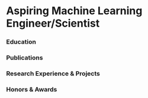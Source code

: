 # Aspiring Machine Learning Engineer/Scientist 

### Education

### Publications

### Research Experience & Projects

### Honors & Awards
